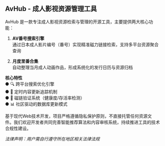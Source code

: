 ## AvHub - 成人影视资源管理工具

AvHub 是一款专注成人影视资源检索与管理的开源工具，主要提供两大核心功能：

1. **AV番号搜索引擎**  
   通过日本成人影片编号（番号）实现精准磁力链接检索，支持多平台资源聚合查询

2. **月度里番合集**  
   自动整理当月成人动画作品，形成系统化的发行日历与资源归档

**核心特性**  
● 🔍 跨平台搜索优化引擎  
● 📅 定时内容更新追踪机制  
● 🔗 磁链验证系统（健康度/存活率检测）  
● 📊 社区驱动的数据库更新模式

基于现代Web技术开发，项目严格遵循隐私保护原则，不直接托管任何资源文件。我们欢迎开发者共同完善智能推荐算法和内容审核系统，持续推进工具的技术合规性建设。

*法律声明：用户需自行遵守所在地区相关法律法规*  
